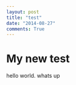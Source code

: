 ```yaml
---
layout: post
title: "test"
date: "2014-08-27"
comments: True
---
```


# My new test

hello world. whats up
